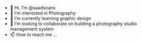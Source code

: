 - 👋 Hi, I’m @saadsoans
- 👀 I’m interested in Photography
- 🌱 I’m currently learning graphic design
- 💞️ I’m looking to collaborate on building a photography studio management system
- 📫 How to reach me ...

<!---
saadsoans/saadsoans is a ✨ special ✨ repository because its `README.md` (this file) appears on your GitHub profile.
You can click the Preview link to take a look at your changes.
--->
